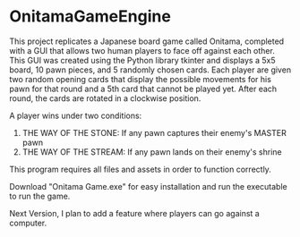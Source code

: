 # OnitamaGameEngine
This project replicates a Japanese board game called Onitama, completed with a GUI that allows two human players to face off against each other. This GUI was created using the Python library tkinter and displays a 5x5 board, 10 pawn pieces, and 5 randomly chosen cards. Each player are given two random opening cards that display the possible movements for his pawn for that round and a 5th card that cannot be played yet. After each round, the cards are rotated in a clockwise position.

A player wins under two conditions:

1. THE WAY OF THE STONE: If any pawn captures their enemy's MASTER pawn
2. THE WAY OF THE STREAM: If any pawn lands on their enemy's shrine

This program requires all files and assets in order to function correctly.

Download "Onitama Game.exe" for easy installation and run the executable to run the game.

Next Version, I plan to add a feature where players can go against a computer.

